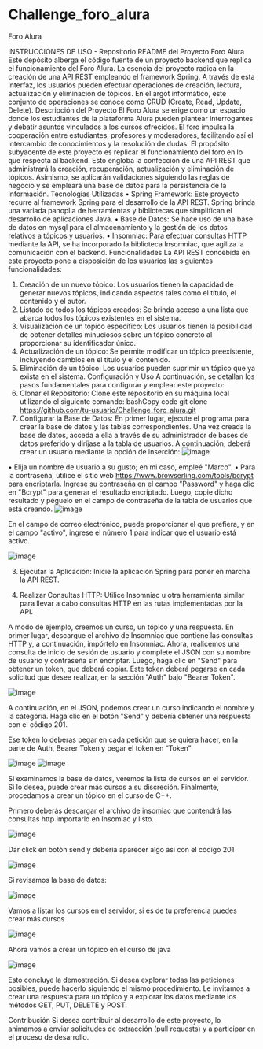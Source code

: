 # Challenge_foro_alura
Foro Alura

INSTRUCCIONES DE USO - Repositorio README del Proyecto Foro Alura
Este depósito alberga el código fuente de un proyecto backend que replica el funcionamiento del Foro Alura. La esencia del proyecto radica en la creación de una API REST empleando el framework Spring. A través de esta interfaz, los usuarios pueden efectuar operaciones de creación, lectura, actualización y eliminación de tópicos. En el argot informático, este conjunto de operaciones se conoce como CRUD (Create, Read, Update, Delete).
Descripción del Proyecto
El Foro Alura se erige como un espacio donde los estudiantes de la plataforma Alura pueden plantear interrogantes y debatir asuntos vinculados a los cursos ofrecidos. El foro impulsa la cooperación entre estudiantes, profesores y moderadores, facilitando así el intercambio de conocimientos y la resolución de dudas.
El propósito subyacente de este proyecto es replicar el funcionamiento del foro en lo que respecta al backend. Esto engloba la confección de una API REST que administrará la creación, recuperación, actualización y eliminación de tópicos. Asimismo, se aplicarán validaciones siguiendo las reglas de negocio y se empleará una base de datos para la persistencia de la información.
Tecnologías Utilizadas
• Spring Framework: Este proyecto recurre al framework Spring para el desarrollo de la API REST. Spring brinda una variada panoplia de herramientas y bibliotecas que simplifican el desarrollo de aplicaciones Java. • Base de Datos: Se hace uso de una base de datos en mysql para el almacenamiento y la gestión de los datos relativos a tópicos y usuarios. • Insomniac: Para efectuar consultas HTTP mediante la API, se ha incorporado la biblioteca Insomniac, que agiliza la comunicación con el backend.
Funcionalidades
La API REST concebida en este proyecto pone a disposición de los usuarios las siguientes funcionalidades:
1.	Creación de un nuevo tópico: Los usuarios tienen la capacidad de generar nuevos tópicos, indicando aspectos tales como el título, el contenido y el autor.
2.	Listado de todos los tópicos creados: Se brinda acceso a una lista que abarca todos los tópicos existentes en el sistema.
3.	Visualización de un tópico específico: Los usuarios tienen la posibilidad de obtener detalles minuciosos sobre un tópico concreto al proporcionar su identificador único.
4.	Actualización de un tópico: Se permite modificar un tópico preexistente, incluyendo cambios en el título y el contenido.
5.	Eliminación de un tópico: Los usuarios pueden suprimir un tópico que ya exista en el sistema.
Configuración y Uso
A continuación, se detallan los pasos fundamentales para configurar y emplear este proyecto:
1.	Clonar el Repositorio: Clone este repositorio en su máquina local utilizando el siguiente comando:
bashCopy code
git clone https://github.com/tu-usuario/Challenge_foro_alura.git 
2.	Configurar la Base de Datos: En primer lugar, ejecute el programa para crear la base de datos y las tablas correspondientes. Una vez creada la base de datos, acceda a ella a través de su administrador de bases de datos preferido y diríjase a la tabla de usuarios. A continuación, deberá crear un usuario mediante la opción de inserción:
![image](https://github.com/CLP7432/Challenge_foro_alura/assets/121730557/18812d87-0d4c-4922-8c7d-e14c7438304a)

•	Elija un nombre de usuario a su gusto; en mi caso, empleé "Marco".
•	Para la contraseña, utilice el sitio web https://www.browserling.com/tools/bcrypt para encriptarla. Ingrese su contraseña en el campo "Password" y haga clic en "Bcrypt" para generar el resultado encriptado. Luego, copie dicho resultado y péguelo en el campo de contraseña de la tabla de usuarios que está creando.
![image](https://github.com/CLP7432/Challenge_foro_alura/assets/121730557/4546f938-d507-42a1-ad0b-cd3a25b4e9c6)

 
En el campo de correo electrónico, puede proporcionar el que prefiera, y en el campo "activo", ingrese el número 1 para indicar que el usuario está activo.

![image](https://github.com/CLP7432/Challenge_foro_alura/assets/121730557/ee7943a7-4883-459d-ae15-2ba3d0d3ef74)

 

3.	Ejecutar la Aplicación: Inicie la aplicación Spring para poner en marcha la API REST. 

4.	Realizar Consultas HTTP: Utilice Insomniac u otra herramienta similar para llevar a cabo consultas HTTP en las rutas implementadas por la API.


A modo de ejemplo, creemos un curso, un tópico y una respuesta. En primer lugar, descargue el archivo de Insomniac que contiene las consultas HTTP y, a continuación, impórtelo en Insomniac.
Ahora, realicemos una consulta de inicio de sesión de usuario y complete el JSON con su nombre de usuario y contraseña sin encriptar. Luego, haga clic en "Send" para obtener un token, que deberá copiar. Este token deberá pegarse en cada solicitud que desee realizar, en la sección "Auth" bajo "Bearer Token".

 ![image](https://github.com/CLP7432/Challenge_foro_alura/assets/121730557/ff0c8a25-e41b-4846-a844-7033ba826265)
 
A continuación, en el JSON, podemos crear un curso indicando el nombre y la categoría. Haga clic en el botón "Send" y debería obtener una respuesta con el código 201.


Ese token lo deberas pegar en cada petición que se quiera hacer, en la parte de Auth, Bearer Token y pegar el token en “Token”
 

 ![image](https://github.com/CLP7432/Challenge_foro_alura/assets/121730557/bbaf08b3-b2eb-4d0f-a668-127104258570)
![image](https://github.com/CLP7432/Challenge_foro_alura/assets/121730557/045b7007-6c8e-4ba3-ba58-4ace7ddfb861)



Si examinamos la base de datos, veremos la lista de cursos en el servidor. Si lo desea, puede crear más cursos a su discreción.
Finalmente, procedamos a crear un tópico en el curso de C++.



Primero deberás descargar el archivo de insomiac que contendrá las consultas http
Importarlo en Insomiac y listo.

![image](https://github.com/CLP7432/Challenge_foro_alura/assets/121730557/32654e1c-4fc7-495f-a9b4-d626298bc7d3)

 
Dar click en botón send y debería aparecer algo asi con el código 201
 
![image](https://github.com/CLP7432/Challenge_foro_alura/assets/121730557/5527dea1-8ff5-45ec-9c3e-6a56f5f58c0a)




Si revisamos la base de datos:

![image](https://github.com/CLP7432/Challenge_foro_alura/assets/121730557/ceb1d102-2fc7-41ff-a8e6-7ec0019fbed8)

 
Vamos a listar los cursos en el servidor, si es de tu preferencia puedes crear más cursos

![image](https://github.com/CLP7432/Challenge_foro_alura/assets/121730557/e1d482ff-5031-4cf2-84d8-70580a55d5eb)

 
Ahora vamos a crear un tópico en el curso de java

![image](https://github.com/CLP7432/Challenge_foro_alura/assets/121730557/f2f739d0-1fb9-4881-8ee8-40c1308cafac)

 
Esto concluye la demostración. Si desea explorar todas las peticiones posibles, puede hacerlo siguiendo el mismo procedimiento. Le invitamos a crear una respuesta para un tópico y a explorar los datos mediante los métodos GET, PUT, DELETE y POST.

Contribución
Si desea contribuir al desarrollo de este proyecto, lo animamos a enviar solicitudes de extracción (pull requests) y a participar en el proceso de desarrollo.

